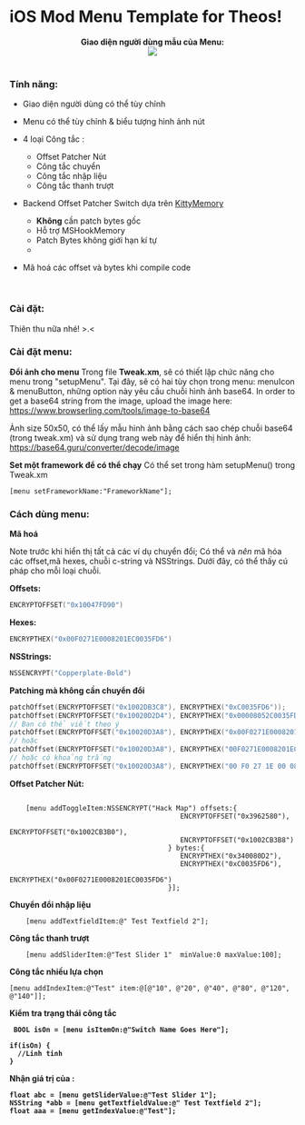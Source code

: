# iOS Mod Menu Template for Theos!

<div style="text-align: center;">
<b>Giao diện người dùng mẫu của Menu:</b><br>

<img src="https://i.imgur.com/a/SJoMloP">
</div>

<br>

### Tính năng:
* Giao diện người dùng có thể tùy chỉnh
* Menu có thể tùy chỉnh & biểu tượng hình ảnh nút
* 4 loại Công tắc :
  * Offset Patcher Nút
  * Công tắc chuyển 
  * Công tắc nhập liệu
  * Công tắc thanh trượt

* Backend Offset Patcher Switch dựa trên [KittyMemory](https://github.com/MJx0/KittyMemory)
  * **Không** cần patch bytes gốc
  * Hỗ trợ MSHookMemory
  * Patch Bytes không giới hạn kí tự
  * 
* Mã hoá các offset và bytes khi compile code


<br>

### Cài đặt:

Thiên thu nữa nhé! >.<

### Cài đặt menu:

**Đổi ảnh cho menu**
Trong file **Tweak.xm**, sẽ có thiết lập chức năng cho menu trong "setupMenu". 
Tại đây, sẽ có hai tùy chọn trong menu: menuIcon & menuButton, những option này yêu cầu chuỗi hình ảnh base64.
In order to get a base64 string from the image, upload the image here: https://www.browserling.com/tools/image-to-base64

Ảnh size 50x50, có thể lấy mẫu hình ảnh bằng cách sao chép chuỗi base64 (trong tweak.xm) và sử dụng trang web này để hiển thị hình ảnh: https://base64.guru/converter/decode/image

**Set một framework để có thể chạy**
Có thể set trong hàm setupMenu() trong Tweak.xm
```obj-c
[menu setFrameworkName:"FrameworkName"];
```

### Cách dùng menu:

**Mã hoá**

Note trước khi hiển thị tất cả các ví dụ chuyển đổi; Có thể và *nên* mã hóa các offset,mã hexes, chuỗi c-string và NSStrings. Dưới đây, có thể thấy cú pháp cho mỗi loại chuỗi.

**Offsets:**
```c
ENCRYPTOFFSET("0x10047FD90")
```

**Hexes:**
```c
ENCRYPTHEX("0x00F0271E0008201EC0035FD6")
```

**NSStrings:**
```c
NSSENCRYPT("Copperplate-Bold")
```

<b> Patching mà không cần chuyển đổi </b>
```c
patchOffset(ENCRYPTOFFSET("0x1002DB3C8"), ENCRYPTHEX("0xC0035FD6"));
patchOffset(ENCRYPTOFFSET("0x10020D2D4"), ENCRYPTHEX("0x00008052C0035FD6"));
// Bạn có thể viết theo ý 
patchOffset(ENCRYPTOFFSET("0x10020D3A8"), ENCRYPTHEX("0x00F0271E0008201EC0035FD6"));
// hoặc  
patchOffset(ENCRYPTOFFSET("0x10020D3A8"), ENCRYPTHEX("00F0271E0008201EC0035FD6"));
// hoặc có khoảng trắng
patchOffset(ENCRYPTOFFSET("0x10020D3A8"), ENCRYPTHEX("00 F0 27 1E 00 08 20 1E C0 03 5F D6"));
```


<b> Offset Patcher Nút: </b>
```obj-c

	[menu addToggleItem:NSSENCRYPT("Hack Map") offsets:{
                                          ENCRYPTOFFSET("0x3962580"),                                     
                                          ENCRYPTOFFSET("0x1002CB3B0"),
                                          ENCRYPTOFFSET("0x1002CB3B8")
                                       } bytes:{
                                          ENCRYPTHEX("0x340080D2"),
                                          ENCRYPTHEX("0xC0035FD6"),
                                          ENCRYPTHEX("0x00F0271E0008201EC0035FD6")
                                       }];
```


<b> Chuyển đổi nhập liệu </b>
```obj-c
	[menu addTextfieldItem:@" Test Textfield 2"];
```
<b> Công tắc thanh trượt </b>
```obj-c
	[menu addSliderItem:@"Test Slider 1"  minValue:0 maxValue:100];
```
<b> Công tắc nhiều lựa chọn </b>
```obj-c
[menu addIndexItem:@"Test" item:@[@"10", @"20", @"40", @"80", @"120", @"140"]];
```


<b> Kiểm tra trạng thái công tắc
```obj-c
 BOOL isOn = [menu isItemOn:@"Switch Name Goes Here"];

if(isOn) {
  //Linh tinh
}

```
<b> Nhận giá trị của : </b>
```obj-c
float abc = [menu getSliderValue:@"Test Slider 1"];
NSString *abb = [menu getTextfieldValue:@" Test Textfield 2"];
float aaa = [menu getIndexValue:@"Test"];

```

